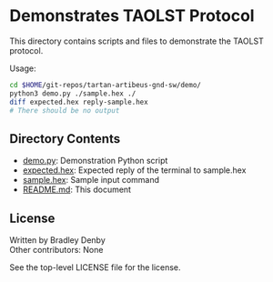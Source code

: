 # Demonstrates TAOLST Protocol

This directory contains scripts and files to demonstrate the TAOLST protocol.

Usage:

```bash
cd $HOME/git-repos/tartan-artibeus-gnd-sw/demo/
python3 demo.py ./sample.hex ./
diff expected.hex reply-sample.hex
# There should be no output
```

## Directory Contents

* [demo.py](demo.py): Demonstration Python script
* [expected.hex](expected.hex): Expected reply of the terminal to sample.hex
* [sample.hex](sample.hex): Sample input command
* [README.md](README.md): This document

## License

Written by Bradley Denby  
Other contributors: None

See the top-level LICENSE file for the license.
